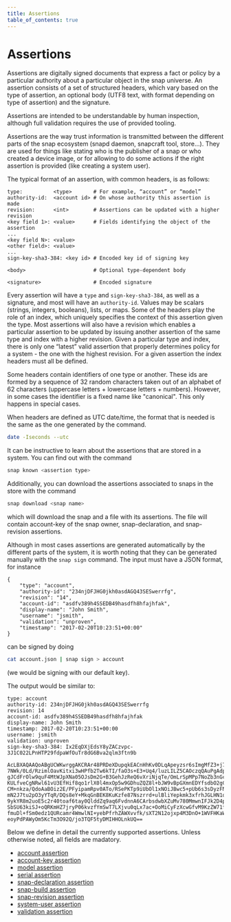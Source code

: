 ```yaml
---
title: Assertions
table_of_contents: true
---
```


# Assertions

Assertions are digitally signed documents that express a fact or policy by a
particular authority about a particular object in the snap universe. An
assertion consists of a set of structured headers, which vary based on the
type of assertion, an optional body (UTF8 text, with format depending on type
of assertion) and the signature.

Assertions are intended to be understandable by human inspection, although
full validation requires the use of provided tooling.

Assertions are the way trust information is transmitted between the different
parts of the snap ecosystem (snapd daemon, snapcraft tool, store...).
They are used for things like stating who is the publisher of a snap or who
created a device image, or for allowing to do some actions if the right
assertion is provided (like creating a system user).

The typical format of an assertion, with common headers, is as follows:

```text
type:          <type>       # For example, “account” or “model”
authority-id:  <account id> # On whose authority this assertion is made
revision:      <int>        # Assertions can be updated with a higher revision
<key field 1>: <value>      # Fields identifying the object of the assertion
...
<key field N>: <value>
<other field>: <value>
...
sign-key-sha3-384: <key id> # Encoded key id of signing key

<body>                      # Optional type-dependent body

<signature>                 # Encoded signature
```

Every assertion will have a `type` and `sign-key-sha3-384`, as well as a
signature, and most will have an `authority-id`. Values may be scalars
(strings, integers, booleans), lists, or maps. Some of the headers play
the role of an index, which uniquely specifies the context of this
assertion given the type. Most assertions will also have a revision which
enables a particular assertion to be updated by issuing another assertion
of the same type and index with a higher revision. Given a particular type
and index, there is only one “latest” valid assertion that properly
determines policy for a system - the one with the highest revision. For a
given assertion the index headers must all be defined.

Some headers contain identifiers of one type or another. These ids are formed by
a sequence of 32 random characters taken out of an alphabet of 62 characters
(uppercase letters + lowercase letters + numbers). However, in some cases the
identifier is a fixed name like "canonical". This only happens in special cases.

When headers are defined as UTC date/time, the format that is needed is the
same as the one generated by the command.

```bash
date -Iseconds --utc
```

It can be instructive to learn about the assertions that are stored in a system.
You can find out with the command

```bash
snap known <assertion type>
```

Additionally, you can download the assertions associated to snaps in the store
with the command

```bash
snap download <snap name>
```

which will download the snap and a file with its assertions. The file will
contain account-key of the snap owner, snap-declaration, and snap-revision
assertions.

Although in most cases assertions are generated automatically by the different
parts of the system, it is worth noting that they can be generated manually
with the `snap sign` command. The input must have a JSON format, for instance

```
{
    "type": "account",
    "authority-id": "234njDFJHG0jkh0asdAGQ43SESwerrfg",
    "revision": "14",
    "account-id": "asdfv389h4SSEDB49hasdfh8hfajhfak",
    "display-name": "John Smith",
    "username": "jsmith",
    "validation": "unproven",
    "timestamp": "2017-02-20T10:23:51+00:00"
}
```
can be signed by doing

```bash
cat account.json | snap sign > account
```
(we would be signing with our default key).

The output would be similar to:
```no-highlight
type: account
authority-id: 234njDFJHG0jkh0asdAGQ43SESwerrfg
revision: 14
account-id: asdfv389h4SSEDB49hasdfh8hfajhfak
display-name: John Smith
timestamp: 2017-02-20T10:23:51+00:00
username: jsmith
validation: unproven
sign-key-sha3-384: Ix2EqDXjEdsY8yZACzvpc-3J1C022LPnHTP29fdpaWfOuTr8dG6Bva2qlm3ftn9b

AcLBXAQAAQoABgUCWKwrggAKCRAr48PRDeXDupqkEACnHhKv0DLqApeyzsr6sImgMfZ3+j7pxUz3
7NWk/0Ld/RzimlOavKitxi3wHPfb2Tw6kTI/faO3s+E3+Uq4/luzLILZ5CAOczqQAuPgAdphlHMx
gJCdFrOlw9quF4MtWJpXNa05OJsDm2G+B3GehJzReQ6vXriNjqTe/OmLrSpMPp7NoZb3nGcrNwWo
KULfveCgNRwl61vU3EfHif8qo1rlX0l4mxOp5w9GDhuZQZ8l+bJW9vBpGXmnEDYfsdbO2gCNykbV
CM+nkza/QdoAaBOiz2E/PFyipamRpv0ATo/RSePKTp9iUbOl1xNOiJBwc5+pUb6s3sDyzFNWIDBK
mN2J7tu2pO3yYTqR/DQs8eY+MkqGnBEK8KuKzfe87Nszrrd+ulBliYepkmk3xfrhJGLHN1qebZ2K
9ykYR8m2uoE5c2r40toaf6tay0QlddZq9aq6FvdnnA6CArbsdwbXZuMv780MmwnIFJk2D4p0+5mM
SbSU63kiSJ+oQRKmHZ7jryP06kvzfYmSwT7LXjvu0qLx7ac+OoMiCyFzXcwGfvM9KzZW71fMTfvI
fmuDl+fSm0edz1QURcamr4WmwlNI+yebPfrhZAWXvvfk/sXT2N12ojxp4M3DnO+1WVFHKaWyeS0G
eoyPdPAWyOm5KcTm3O92Q/jo3TQF5tyDMIHHOLnkUQ==
```

Below we define in detail the currently supported assertions. Unless otherwise noted, all
fields are madatory.

* [account assertion](assertions/account.md)
* [account-key assertion](assertions/account-key.md)
* [model assertion](assertions/model.md)
* [serial assertion](assertions/serial.md)
* [snap-declaration assertion](assertions/snap-declaration.md)
* [snap-build assertion](assertions/snap-build.md)
* [snap-revision assertion](assertions/snap-revision.md)
* [system-user assertion](assertions/system-user.md)
* [validation assertion](assertions/validation.md)
